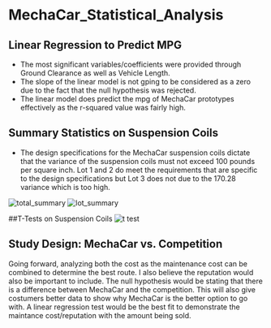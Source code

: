 # MechaCar_Statistical_Analysis



## Linear Regression to Predict MPG
- The most significant variables/coefficients were provided through Ground Clearance as well as Vehicle Length. 
- The slope of the linear model is not gping to be considered as a zero due to the fact that the null hypothesis was rejected.
- The linear model does predict the mpg of MechaCar prototypes effectively as the r-squared value was fairly high.

## Summary Statistics on Suspension Coils
- The design specifications for the MechaCar suspension coils dictate that the variance of the suspension coils must not exceed 100 pounds per square inch. Lot 1 and 2 do meet the requirements that are specific to the design specifications but Lot 3 does not due to the 170.28 variance which is too high. 

![total_summary](https://user-images.githubusercontent.com/95547517/162605794-c085f7a9-3012-4769-b40f-257ea0724315.png)
![lot_summary](https://user-images.githubusercontent.com/95547517/162605795-f9732511-010a-4605-a835-347539c54c3c.png)

##T-Tests on Suspension Coils
![t test](https://user-images.githubusercontent.com/95547517/162605854-59b9ae57-a1a2-45bd-9e76-f62c890815b1.png)

## Study Design: MechaCar vs. Competition
Going forward, analyzing both the cost as the maintenance cost can be combined to determine the best route. I also believe the reputation would also be important to include. The null hypothesis would be stating that there is a difference between MechaCar and the competition. This will also give costumers better data to show why MechaCar is the better option to go with. A linear regression test would be the best fit to demonstrate the maintance cost/reputation with the amount being sold. 
